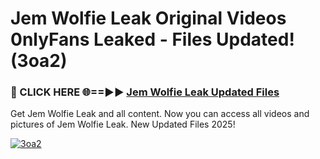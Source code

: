 # Jem Wolfie Leak Original Videos 0nlyFans Leaked - Files Updated! (3oa2)

<h3>🔴 CLICK HERE 🌐==►► <a href="https://tinyurl.com/4seja8ks" rel="nofollow">Jem Wolfie Leak Updated Files</a></h3>

Get Jem Wolfie Leak and all content. Now you can access all videos and pictures of Jem Wolfie Leak. New Updated Files 2025!

[![3oa2](https://i.imgur.com/EWjZXRe.gif)](https://tinyurl.com/4seja8ks)
